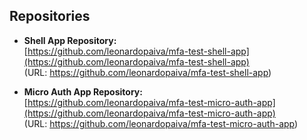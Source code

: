 ## Repositories

- **Shell App Repository:**  
  [https://github.com/leonardopaiva/mfa-test-shell-app](https://github.com/leonardopaiva/mfa-test-shell-app)  
  (URL: https://github.com/leonardopaiva/mfa-test-shell-app)

- **Micro Auth App Repository:**  
  [https://github.com/leonardopaiva/mfa-test-micro-auth-app](https://github.com/leonardopaiva/mfa-test-micro-auth-app)  
  (URL: https://github.com/leonardopaiva/mfa-test-micro-auth-app)